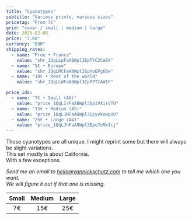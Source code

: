 ```yaml
---
title: "Cyanotypes"
subtitle: "Various prints, various sizes"
pricetag: "From 7€"
grid: "cover / small | medium | large"
date: 2025-02-08
price: "7.00"
currency: "EUR"
shipping_rates:
  - name: "Free • France"
    value: "shr_1QqLLpFaA8Wpl3EpTYC2CeEX"
  - name: "5€ • Europe"
    value: "shr_1QqLMCFaA8Wpl3EphoEPg60w"
  - name: "10€ • Rest of the world"
    value: "shr_1QqLLWFaA8Wpl3EpPPTIAW1F"

price_ids:
  - name: "7€ • Small (A6)"
    value: "price_1QqLIrFaA8Wpl3EpiVXisVTO"
  - name: "15€ • Medium (A5)"
    value: "price_1QqLJMFaA8Wpl3EpyvknwpUO"
  - name: "25€ • Large (A4)"
    value: "price_1QqLJhFaA8Wpl3Epu7eMxIcj"
---
```


Those cyanotypes are all unique. 
I might reprint some but there will always be slight variations.  
This set mostly is about California.  
With a few exceptions.


*Send me an email to [hello@yannickschutz.com](mailto:hello@yannickschutz.com) to tell me which one you want.*  
*We will figure it out if that one is missing.*


| Small | Medium | Large |
|:---:|:---:|:---:|
| 7€ | 15€ | 25€ |
